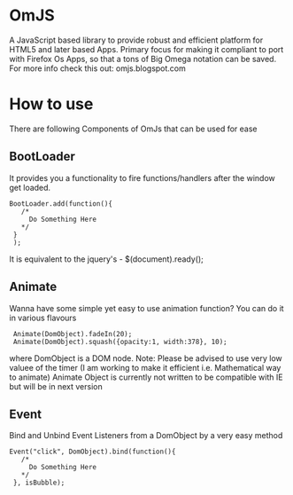 OmJS
====

A JavaScript based library to provide robust and efficient platform for HTML5 and later based Apps.
Primary focus for making it compliant to port with Firefox Os Apps, so that a tons of Big Omega notation can be saved.
For more info check this out:
omjs.blogspot.com

How to use
==========

There are following Components of OmJs that can be used for ease

## BootLoader

It provides you a functionality to fire functions/handlers after the window get loaded.
```
BootLoader.add(function(){
   /*
     Do Something Here
   */
 }
 );
```
  It is equivalent to the jquery's - $(document).ready();

## Animate

  Wanna have some simple yet easy to use animation function? You can do it in various flavours
```  
 Animate(DomObject).fadeIn(20);
 Animate(DomObject).squash({opacity:1, width:378}, 10);
```
where DomObject is a DOM node.
  Note: Please be advised to use very low valuee of the timer (I am working to make it efficient i.e. Mathematical way to animate)
        Animate Object is currently not written to be compatible with IE but will be in next version

## Event

Bind and Unbind Event Listeners from a DomObject by a very easy method
```
Event("click", DomObject).bind(function(){
   /*
     Do Something Here
   */
 }, isBubble);
```
